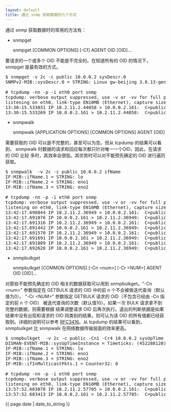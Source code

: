 ```yaml
---
layout: default
title: 通过 snmp 获取数据的几个方式
---
```


通过 snmp 获取数据时的常用的方法有：

* snmpget

  snmpget [COMMON OPTIONS] [-Cf] AGENT OID [OID]...

要请求的一个或多个 OID 不能是不完全的。在知道所有的 OID 的情况下，snmpget 是最有效的方式。

<pre>
$ snmpget -v 2c -c public 10.0.0.2 sysDescr.0
SNMPv2-MIB::sysDescr.0 = STRING: Linux gw-beijing 3.8.13-gentoo-ks #3 SMP Mon May 27 10:30:52 CST 2013 x86_64

# tcpdump -nn -p -i eth0 port snmp
tcpdump: verbose output suppressed, use -v or -vv for full protocol decode
listening on eth0, link-type EN10MB (Ethernet), capture size 65535 bytes
13:30:15.533031 IP 10.2.11.2.44058 > 10.0.0.2.161:  C=public GetRequest(28)  .1.3.6.1.2.1.1.1.0
13:30:15.533269 IP 10.0.0.2.161 > 10.2.11.2.44058:  C=public GetResponse(104)  .1.3.6.1.2.1.1.1.0="Linux gw-beijing 3.8.13-gentoo-ks #3 SMP Mon May 27 10:30:52 CST 2013 x86_64"
</pre>

* snmpwalk

     snmpwalk [APPLICATION OPTIONS] [COMMON OPTIONS] AGENT [OID]

需要获取的 OID 可以是不完整的，甚至可以为空。但从 tcpdump 的结果可以看到，
snmpwalk 时数据的请求和回应每次都只针对唯一一个OID，因此，在请求的 OID 比较
多时，其效率会很低。其优势时可以对不能预先确定的 OID 进行遍历获取。

<pre>
$ snmpwalk  -v 2c -c public 10.0.0.2 ifName
IF-MIB::ifName.1 = STRING: lo
IF-MIB::ifName.2 = STRING: eno1
IF-MIB::ifName.3 = STRING: eno2

# tcpdump -nn -p -i eth0 port snmp
tcpdump: verbose output suppressed, use -v or -vv for full protocol decode
listening on eth0, link-type EN10MB (Ethernet), capture size 65535 bytes
13:42:17.690844 IP 10.2.11.2.36949 > 10.0.0.2.161:  C=public GetNextRequest(30)  .1.3.6.1.2.1.31.1.1.1.1
13:42:17.691076 IP 10.0.0.2.161 > 10.2.11.2.36949:  C=public GetResponse(33)  .1.3.6.1.2.1.31.1.1.1.1.1="lo"
13:42:17.691316 IP 10.2.11.2.36949 > 10.0.0.2.161:  C=public GetNextRequest(31)  .1.3.6.1.2.1.31.1.1.1.1.1
13:42:17.691442 IP 10.0.0.2.161 > 10.2.11.2.36949:  C=public GetResponse(35)  .1.3.6.1.2.1.31.1.1.1.1.2="eno1"
13:42:17.691570 IP 10.2.11.2.36949 > 10.0.0.2.161:  C=public GetNextRequest(31)  .1.3.6.1.2.1.31.1.1.1.1.2
13:42:17.691691 IP 10.0.0.2.161 > 10.2.11.2.36949:  C=public GetResponse(35)  .1.3.6.1.2.1.31.1.1.1.1.3="eno2"
13:42:17.691809 IP 10.2.11.2.36949 > 10.0.0.2.161:  C=public GetNextRequest(31)  .1.3.6.1.2.1.31.1.1.1.1.3
13:42:17.692628 IP 10.0.0.2.161 > 10.2.11.2.36949:  C=public GetResponse(32)  .1.3.6.1.2.1.31.1.1.1.2.1=0
</pre>

* snmpbulkget

    snmpbulkget [COMMON OPTIONS] [-Cn &lt;num&gt;] [-Cr &lt;NUM&gt;] AGENT OID [OID]...

对那些不能预先确定的 OID 相关的数据获取可以用到 snmpbulkget。"-Cn &lt;num&gt;"
参数指定在 GETBULK 请求的 OID 中的前 n 个不会被做迭代查询（默认值为0）。
"-Cr &lt;NUM&gt;" 参数指定 GETBULK 请求的 OID（不包含已经由 -Cn 指定的前 n 个 OID）
被迭代查询的次数（默认值10）。如果一次 BULK 请求拿不到完整的数据，则需要根据
结果调整请求 OID 后再次执行。退出的判断依据是如果结果中没有出现和请求的 OID
同类别的结果，则可认为该 OID 的所有值都已经获取到。详细的说明可以参考
[RFC3416](http://tools.ietf.org/html/rfc3416)。从 tcpdump 的结果可以看到，
snmpbulkget 比 snmpwalk 在网络数据传输层面的效率更高。

<pre>
$ snmpbulkget  -v 2c -c public -Cn1 -Cr4 10.0.0.2 sysUpTime ifName
DISMAN-EVENT-MIB::sysUpTimeInstance = Timeticks: (452288128) 52 days, 8:21:21.28
IF-MIB::ifName.1 = STRING: lo
IF-MIB::ifName.2 = STRING: eno1
IF-MIB::ifName.3 = STRING: eno2
IF-MIB::ifInMulticastPkts.1 = Counter32: 0

# tcpdump -nn -p -i eth0 port snmp
tcpdump: verbose output suppressed, use -v or -vv for full protocol decode
listening on eth0, link-type EN10MB (Ethernet), capture size 65535 bytes
13:57:52.683078 IP 10.2.11.2.57705 > 10.0.0.2.161:  C=public GetBulk(43)  N=1 M=4 .1.3.6.1.2.1.1.3 .1.3.6.1.2.1.31.1.1.1.1
13:57:52.683413 IP 10.0.0.2.161 > 10.2.11.2.57705:  C=public GetResponse(176)  .1.3.6.1.2.1.1.3.0=452319608 .1.3.6.1.2.1.31.1.1.1.1.1="lo" .1.3.6.1.2.1.31.1.1.1.1.2="eno1" .1.3.6.1.2.1.31.1.1.1.1.3="eno2" .1.3.6.1.2.1.31.1.1.1.2.1=0
</pre>

{{ page.date | date_to_string }}

